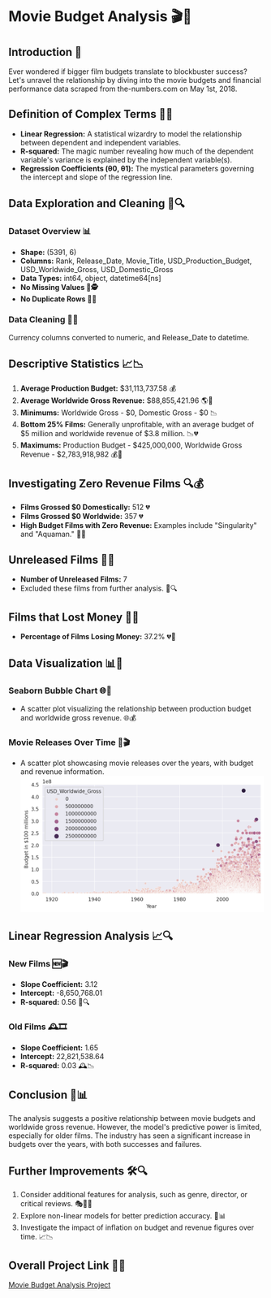 # Movie Budget Analysis 🎬💸

## Introduction 🚀

Ever wondered if bigger film budgets translate to blockbuster success? Let's unravel the relationship by diving into the movie budgets and financial performance data scraped from the-numbers.com on May 1st, 2018.

## Definition of Complex Terms 🤔💡

- **Linear Regression:** A statistical wizardry to model the relationship between dependent and independent variables.
- **R-squared:** The magic number revealing how much of the dependent variable's variance is explained by the independent variable(s).
- **Regression Coefficients (θ0, θ1):** The mystical parameters governing the intercept and slope of the regression line.

## Data Exploration and Cleaning 🧹🔍

### Dataset Overview 📊

- **Shape:** (5391, 6)
- **Columns:** Rank, Release_Date, Movie_Title, USD_Production_Budget, USD_Worldwide_Gross, USD_Domestic_Gross
- **Data Types:** int64, object, datetime64[ns]
- **No Missing Values 🚫🕵️**
- **No Duplicate Rows 🔄🚫**

### Data Cleaning 🛁✨

Currency columns converted to numeric, and Release_Date to datetime.

## Descriptive Statistics 📈📉

1. **Average Production Budget:** $31,113,737.58 💰
2. **Average Worldwide Gross Revenue:** $88,855,421.96 🌎💸
3. **Minimums:** Worldwide Gross - $0, Domestic Gross - $0 📉
4. **Bottom 25% Films:** Generally unprofitable, with an average budget of $5 million and worldwide revenue of $3.8 million. 📉💔
5. **Maximums:** Production Budget - $425,000,000, Worldwide Gross Revenue - $2,783,918,982 💰🚀

## Investigating Zero Revenue Films 🔍💰

- **Films Grossed $0 Domestically:** 512 💔
- **Films Grossed $0 Worldwide:** 357 💔
- **High Budget Films with Zero Revenue:** Examples include "Singularity" and "Aquaman." 💸❌

## Unreleased Films 🚫🎥

- **Number of Unreleased Films:** 7
- Excluded these films from further analysis. 🚫🔍

## Films that Lost Money 💸💔

- **Percentage of Films Losing Money:** 37.2% 💔💸

## Data Visualization 📊🎨

### Seaborn Bubble Chart 🌐💭

- A scatter plot visualizing the relationship between production budget and worldwide gross revenue. 🌐💰

### Movie Releases Over Time 📆🎬

- A scatter plot showcasing movie releases over the years, with budget and revenue information.
  ![Movie Releases Over Time Scatter Plot](https://github.com/ashay-thamankar/data_analysis/blob/main/movie_budget_analysis/charts/Movie%20Releases%20over%20Time%20scatter%20plot.png)

## Linear Regression Analysis 📈🔍

### New Films 🆕🎬

- **Slope Coefficient:** 3.12
- **Intercept:** -8,650,768.01
- **R-squared:** 0.56 🚀🔍

### Old Films 🕰️🎞️

- **Slope Coefficient:** 1.65
- **Intercept:** 22,821,538.64
- **R-squared:** 0.03 🕰️📉

## Conclusion 🏁📊

The analysis suggests a positive relationship between movie budgets and worldwide gross revenue. However, the model's predictive power is limited, especially for older films. The industry has seen a significant increase in budgets over the years, with both successes and failures.

## Further Improvements 🛠️🔍

1. Consider additional features for analysis, such as genre, director, or critical reviews. 🎭👩‍🎨
2. Explore non-linear models for better prediction accuracy. 🔄📊
3. Investigate the impact of inflation on budget and revenue figures over time. 📈📉

## Overall Project Link 🔗🌐

[Movie Budget Analysis Project](https://github.com/ashay-thamankar/data_analysis/tree/main/movie_budget_analysis)
